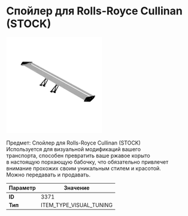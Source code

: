 # Спойлер для Rolls-Royce Cullinan (STOCK)

![Item Image](../img/3371.webp?raw=true)

Предмет: Спойлер для Rolls-Royce Cullinan (STOCK)<br>Используется для визуальной модификаций вашего<br>транспорта, способен превратить ваше ржавое корыто<br>в настоящую порхающую бабочку, что обязательно привлечет<br>внимание прохожих своим уникальным стилем и красотой.<br>Можно передавать и продавать.


| Параметр | Значение |
|----------|----------|
| **ID** | 3371 |
| **Тип** | ITEM_TYPE_VISUAL_TUNING |


